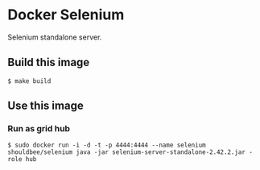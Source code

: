 # Docker Selenium

Selenium standalone server.


## Build this image

```console
$ make build
```

## Use this image

### Run as grid hub

```console
$ sudo docker run -i -d -t -p 4444:4444 --name selenium shouldbee/selenium java -jar selenium-server-standalone-2.42.2.jar -role hub
```
